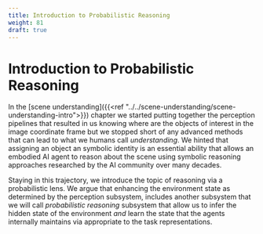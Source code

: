 ```yaml
---
title: Introduction to Probabilistic Reasoning
weight: 81
draft: true
---
```


# Introduction to Probabilistic Reasoning

In the [scene understanding]({{<ref "../../scene-understanding/scene-understanding-intro">}}) chapter we started putting together the perception pipelines that resulted in us knowing where are the objects of interest in the image coordinate frame but we stopped short of any advanced methods that can lead to what we humans call _understanding_. We hinted that assigning an object an symbolic identity is an essential ability that allows an embodied AI agent to reason about the scene using symbolic reasoning approaches researched by the AI community over many decades. 

Staying in this trajectory, we introduce the topic of reasoning via a probabilistic lens. We argue that enhancing the environment state as determined by the perception subsystem, includes another subsystem that we will call _probabilistic reasoning_ subsystem that allow us to infer the hidden state of the environment _and_ learn the state that the agents internally maintains via appropriate to the task representations. 

